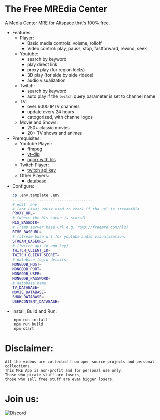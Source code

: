 # The Free MREdia Center
A Media Center MRE for Altspace that's 100% free.  
- Features:
    - Player:
        - Basic media controls: volume, rolloff
        - Video control: play, pause, stop, fastforward, rewind, seek
    - Youtube:
        - search by keyword
        - play direct link
        - proxy play (for region locks)
        - 3D play (for side by side videos)
        - audio visualization
    - Twitch:
        - search by keyword
        - auto play if the `twitch` query parameter is set to channel name
    - TV:
        - over 6000 IPTV channels
        - update every 24 hours
        - catogorized, with channel logos
    - Movie and Shows:
        - 250+ classic movies
        - 20+ TV shows and animes
- Prerequisites:
    - Youtube Player:
        - [ffmpeg](https://ffmpeg.org/)
        - [yt-dlp](https://github.com/yt-dlp/yt-dlp)
        - [nginx with hls](https://www.digitalocean.com/community/tutorials/how-to-set-up-a-video-streaming-server-using-nginx-rtmp-on-ubuntu-20-04)
    - Twitch Player:
        - [twitch api key](https://dev.twitch.tv/docs/api/)
    - Other Players:
        - [database](https://www.mongodb.com/)
- Configure:
    ```bash
    cp .env.template .env
    ------------------------------------
    # edit .env
    # (not used) PROXY used to check if the url is streamable
    PROXY_URL=
    # (where the hls cache is stored)
    HLS_BASEDIR=
    # (rtmp server base url e.g. rtmp://freemre.com/hls)
    RTMP_BASEURL=
    # (stream base url for youtube audio visualization)
    STREAM_BASEURL=
    # (twitch api id and key)
    TWITCH_CLIENT_ID=
    TWITCH_CLIENT_SECRET=
    # database login details
    MONGODB_HOST=
    MONGODB_PORT=
    MONGODB_USER=
    MONGODB_PASSWORD=
    # database name
    TV_DATABASE=
    MOVIE_DATABASE=
    SHOW_DATABASE=
    USERCONTENT_DATABASE=
    ```
- Install, Build and Run:
```
    npm run install
    npm run build
    npm start
```

# Disclaimer:
```
All the videos are collected from open-source projects and personal collections.
This MRE App is non-profit and for personal use only.
Those who pirate stuff are losers,
those who sell free stuff are even bigger losers.
```

# Join us:
[![Discord](https://img.shields.io/badge/Discord-%237289DA.svg?style=for-the-badge&logo=discord&logoColor=white)](https://discord.gg/yStWGYcgKJ)

